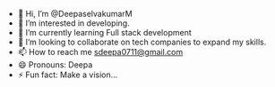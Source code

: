 - 👋 Hi, I’m @DeepaselvakumarM
- 👀 I’m interested in developing.
- 🌱 I’m currently learning Full stack development
- 💞️ I’m looking to collaborate on tech companies to expand my skills.
- 📫 How to reach me sdeepa0711@gmail.com
- 😄 Pronouns: Deepa
- ⚡ Fun fact: Make a vision...
